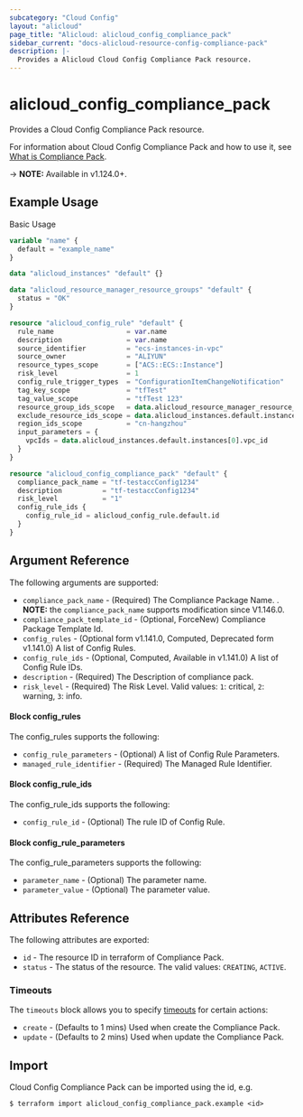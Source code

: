 ```yaml
---
subcategory: "Cloud Config"
layout: "alicloud"
page_title: "Alicloud: alicloud_config_compliance_pack"
sidebar_current: "docs-alicloud-resource-config-compliance-pack"
description: |-
  Provides a Alicloud Cloud Config Compliance Pack resource.
---
```


# alicloud\_config\_compliance\_pack

Provides a Cloud Config Compliance Pack resource.

For information about Cloud Config Compliance Pack and how to use it, see [What is Compliance Pack](https://www.alibabacloud.com/help/en/doc-detail/194753.html).

-> **NOTE:** Available in v1.124.0+.

## Example Usage

Basic Usage

```terraform
variable "name" {
  default = "example_name"
}

data "alicloud_instances" "default" {}

data "alicloud_resource_manager_resource_groups" "default" {
  status = "OK"
}

resource "alicloud_config_rule" "default" {
  rule_name                  = var.name
  description                = var.name
  source_identifier          = "ecs-instances-in-vpc"
  source_owner               = "ALIYUN"
  resource_types_scope       = ["ACS::ECS::Instance"]
  risk_level                 = 1
  config_rule_trigger_types  = "ConfigurationItemChangeNotification"
  tag_key_scope              = "tfTest"
  tag_value_scope            = "tfTest 123"
  resource_group_ids_scope   = data.alicloud_resource_manager_resource_groups.default.ids.0
  exclude_resource_ids_scope = data.alicloud_instances.default.instances[0].id
  region_ids_scope           = "cn-hangzhou"
  input_parameters = {
    vpcIds = data.alicloud_instances.default.instances[0].vpc_id
  }
}

resource "alicloud_config_compliance_pack" "default" {
  compliance_pack_name = "tf-testaccConfig1234"
  description          = "tf-testaccConfig1234"
  risk_level           = "1"
  config_rule_ids {
    config_rule_id = alicloud_config_rule.default.id
  }
}

```

## Argument Reference

The following arguments are supported:

* `compliance_pack_name` - (Required) The Compliance Package Name. . **NOTE:** the `compliance_pack_name` supports modification since V1.146.0.
* `compliance_pack_template_id` - (Optional, ForceNew) Compliance Package Template Id.
* `config_rules` - (Optional form v1.141.0, Computed, Deprecated form v1.141.0) A list of Config Rules.
* `config_rule_ids` - (Optional, Computed, Available in v1.141.0) A list of Config Rule IDs.
* `description` - (Required) The Description of compliance pack.
* `risk_level` - (Required) The Risk Level. Valid values:  `1`: critical, `2`: warning, `3`: info.

#### Block config_rules

The config_rules supports the following: 

* `config_rule_parameters` - (Optional) A list of Config Rule Parameters.
* `managed_rule_identifier` - (Required) The Managed Rule Identifier.

#### Block config_rule_ids

The config_rule_ids supports the following:

* `config_rule_id` - (Optional) The rule ID of Config Rule.

#### Block config_rule_parameters

The config_rule_parameters supports the following: 

* `parameter_name` - (Optional) The parameter name.
* `parameter_value` - (Optional) The parameter value.

## Attributes Reference

The following attributes are exported:

* `id` - The resource ID in terraform of Compliance Pack.
* `status` -  The status of the resource. The valid values: `CREATING`, `ACTIVE`.

### Timeouts

The `timeouts` block allows you to specify [timeouts](https://www.terraform.io/docs/configuration-0-11/resources.html#timeouts) for certain actions:

* `create` - (Defaults to 1 mins) Used when create the Compliance Pack.
* `update` - (Defaults to 2 mins) Used when update the Compliance Pack.

## Import

Cloud Config Compliance Pack can be imported using the id, e.g.

```
$ terraform import alicloud_config_compliance_pack.example <id>
```

